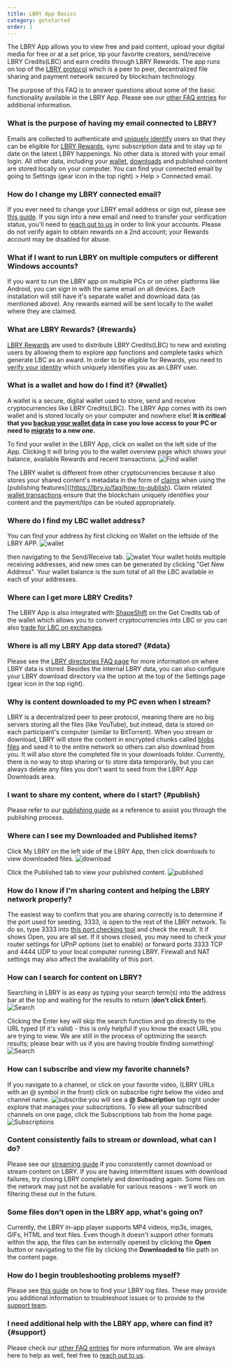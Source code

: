 ```yaml
---
title: LBRY App Basics
category: getstarted
order: 1
---
```


The LBRY App allows you to view free and paid content, upload your digital media for free or at a set price, tip your favorite creators, send/receive LBRY Credits(LBC) and earn credits through LBRY Rewards. The app runs on top of the [LBRY protocol](https://lbry.io/faq/what-is-lbry) which is a peer to peer, decentralized file sharing and payment network secured by blockchain technology. 

The purpose of this FAQ is to answer questions about some of the basic functionality available in the LBRY App. Please see our [other FAQ entries](https://lbry.io/faq) for additional information.

### What is the purpose of having my email connected to LBRY?
Emails are collected to authenticate and [uniquely identify](https://lbry.io/faq/identity-requirements) users so that they can be eligible for [LBRY Rewards](#rewards), sync subscription data and to stay up to date on the latest LBRY happenings. No other data is stored with your email login. All other data, including your [wallet](#wallet), [downloads](#data) and published content are stored locally on your computer. You can find your connected email by going to Settings (gear icon in the top right) > Help > Connected email. 

### How do I change my LBRY connected email?
If you ever need to change your LBRY email address or sign out, please see [this guide](https://lbry.io/faq/how-to-change-email). If you sign into a new email and need to transfer your verification status, you'll need to [reach out to us](mailto:help@lbryio) in order to link your accounts. Please do not verify again to obtain rewards on a 2nd account; your Rewards account may be disabled for abuse.

### What if I want to run LBRY on multiple computers or different Windows accounts?
If you want to run the LBRY app on multiple PCs or on other platforms like Android, you can sign in with the same email on all devices. Each installation will still have it's separate wallet and download data (as mentioned above). Any rewards earned will be sent locally to the wallet where they are claimed. 

### What are LBRY Rewards? {#rewards}
[LBRY Rewards](https://lbry.io/faq/rewards) are used to distribute LBRY Credits(LBC) to new and existing users by allowing them to explore app functions and complete tasks which generate LBC as an award. In order to be eligible for Rewards, you need to [verify your identity](https://lbry.io/faq/identity-requirements) which uniquely identifies you as an LBRY user.

### What is a wallet and how do I find it? {#wallet}
A wallet is a secure, digital wallet used to store, send and receive cryptocurrencies like LBRY Credits(LBC). The LBRY App comes with its own wallet and is stored locally on your computer and nowhere else! **It is critical that you [backup your wallet data](https://lbry.io/faq/how-to-backup-wallet) in case you lose access to your PC or need to [migrate](https://lbry.io/faq/backup-data) to a new one.**

To find your wallet in the LBRY App, click on wallet on the left side of the App. Clicking it will bring you to the wallet overview page which shows your balance, available Rewards and recent transactions.
![Find wallet](https://spee.ch/4/wallet2.jpeg)

The LBRY wallet is different from other cryptocurrencies because it also stores your shared content's metadata in the form of [claims](https://lbry.io/faq/naming) when using the [publishing features]((https://lbry.io/faq/how-to-publish). Claim related [wallet transactions](https://lbry.io/faq/transaction-types) ensure that the blockchain uniquely identifies your content and the payment/tips can be routed appropriately. 

### Where do I find my LBC wallet address?
You can find your address by first clicking on Wallet on the leftside of the LBRY APP.
![wallet](https://spee.ch/4/wallet21.jpeg)

then navigating to the Send/Receive tab.
![wallet](https://spee.ch/0/snr.jpeg)
Your wallet holds multiple receiving addresses, and new ones can be generated by clicking "Get New Address". Your wallet balance is the sum total of all the LBC available in each of your addresses. 

### Where can I get more LBRY Credits?
The LBRY App is also integrated with [ShapeShift](https://lbry.io/faq/shapeshift) on the Get Credits tab of the wallet which allows you to convert cryptocurrencies into LBC or you can also [trade for LBC on exchanges](https://lbry.io/faq/exchanges).

### Where is all my LBRY App data stored? {#data}
Please see the [LBRY directories FAQ page](https://lbry.io/faq/lbry-directories) for more information on where LBRY data is stored. Besides the internal LBRY data, you can also configure your LBRY download directory via the option at the top of the Settings page (gear icon in the top right). 

### Why is content downloaded to my PC even when I stream?
LBRY is a decentralized peer to peer protocol, meaning there are no big servers storing all the files (like YouTube), but instead, data is stored on each participant's computer (similar to BitTorrent). When you stream or download, LBRY will store the content in encrypted chunks called [blobs files](https://lbry.io/faq/lbry-directories) and seed it to the entire network so others can also download from you. It will also store the completed file in your downloads folder. Currently, there is no way to stop sharing or to store data temporarily, but you can always delete any files you don't want to seed from the LBRY App Downloads area. 

### I want to share my content, where do I start? {#publish}
Please refer to our [publishing guide](https://lbry.io/faq/how-to-publish) as a reference to assist you through the publishing process. 

### Where can I see my Downloaded and Published items?
Click My LBRY on the left side of the LBRY App, then click downloads to view downloaded files.
![download](https://spee.ch/8/downloads.jpeg)

Click the Published tab to view your published content.
![published](https://spee.ch/9/pub.jpeg)

### How do I know if I'm sharing content and helping the LBRY network properly?
The easiest way to confirm that you are sharing correctly is to determine if the port used for seeding, 3333, is open to the rest of the LBRY network. To do so, type 3333 into [this port checking tool](http://www.canyouseeme.org) and check the result. It if shows Open, you are all set. If it shows closed, you may need to check your router settings for UPnP options (set to enable) or forward ports 3333 TCP and 4444 UDP to your local computer running LBRY. Firewall and NAT settings may also affect the availability of this port. 

### How can I search for content on LBRY?
Searching in LBRY is as easy as typing your search term(s) into the address bar at the top and waiting for the results to return (**don't click Enter!**).
![Search](https://spee.ch/2/search.jpeg)

Clicking the Enter key will skip the search function and go directly to the URL typed (if it's valid) - this is only helpful if you know the exact URL you are trying to view. We are still in the process of optimizing the search results; please bear with us if you are having trouble finding something! 
![Search](https://spee.ch/b/searh-2a.jpeg)

### How can I subscribe and view my favorite channels?
If you navigate to a channel, or click on your favorite video, (LBRY URLs with an @ symbol in the front) click on subscribe right below the video and channel name.
![subscribe](https://spee.ch/1/sub.jpeg)
you will see a **@ Subscription** tap right under explore that manages your subscriptions. To view all your subscribed channels on one page, click the Subscriptions tab from the home page. 
![Subscriptions](https://spee.ch/6/subs.jpeg)

### Content consistently fails to stream or download, what can I do?
Please see our [streaming guide](https://lbry.io/faq/unable-to-stream) if you consistently cannot download or stream content on LBRY. If you are having intermittent issues with download failures, try closing LBRY completely and downloading again. Some files on the network may just not be available for various reasons - we'll work on filtering these out in the future. 

### Some files don't open in the LBRY app, what's going on?
Currently, the LBRY in-app player supports MP4 videos, mp3s, images, GIFs, HTML and text files. Even though it doesn't support other formats within the app, the files can be externally opened by clicking the **Open** button or navigating to the file by clicking the **Downloaded to** file path on the content page. 

### How do I begin troubleshooting problems myself?
Please see [this guide](https://lbry.io/faq/how-to-find-lbry-log-file) on how to find your LBRY log files. These may provide you additional information to troubleshoot issues or to provide to the [support team](https://lbry.io/faq/support). 

### I need additional help with the LBRY app, where can find it? {#support}
Please check our [other FAQ entries](https://lbry.io/faq) for more information. We are always here to help as well, feel free to [reach out to us](https://lbry.io/faq/support).
